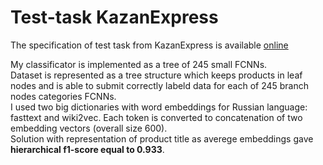 # Test-task KazanExpress
The specification of test task from KazanExpress is available [online](https://messy-mackerel-9e0.notion.site/KazanExpress-a1c88a25015041688c122b519ecb3078)<br>

My classificator is implemented as a tree of 245 small FCNNs.<br>
Dataset is represented as a tree structure which keeps products in leaf nodes and is able to submit correctly labeld data for each of 245 branch nodes categories FCNNs.<br>
I used two big dictionaries with word embeddings for Russian language: fasttext and wiki2vec. Each token is converted to concatenation of two embedding vectors (overall size 600).<br>
Solution with representation of product title as averege embeddings gave **hierarchical f1-score equal to 0.933**.
